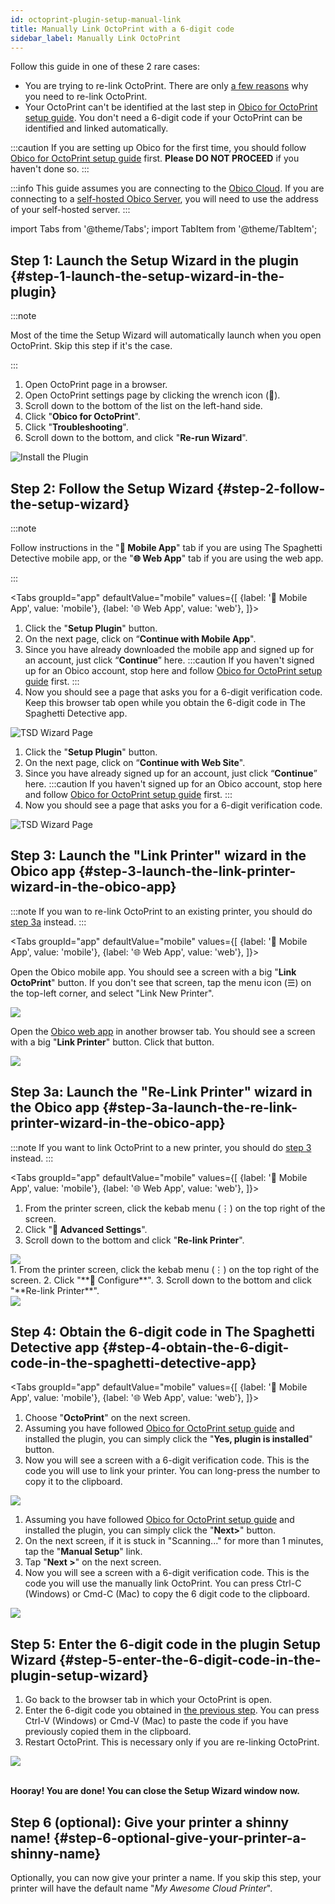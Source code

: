 ```yaml
---
id: octoprint-plugin-setup-manual-link
title: Manually Link OctoPrint with a 6-digit code
sidebar_label: Manually Link OctoPrint
---
```


Follow this guide in one of these 2 rare cases:

* You are trying to re-link OctoPrint. There are only [a few reasons](/docs/user-guides/relink-octoprint/) why you need to re-link OctoPrint.
* Your OctoPrint can't be identified at the last step in [Obico for OctoPrint setup guide](/docs/user-guides/octoprint-plugin-setup/). You don't need a 6-digit code if your OctoPrint can be identified and linked automatically.

:::caution
If you are setting up Obico for the first time, you should follow [Obico for OctoPrint setup guide](/docs/user-guides/octoprint-plugin-setup) first. **Please DO NOT PROCEED** if you haven't done so.
:::


:::info
This guide assumes you are connecting to the [Obico Cloud](https://app.obico.io). If you are connecting to a [self-hosted Obico Server](/docs/server-guides/), you will need to use the address of your self-hosted server.
:::


import Tabs from '@theme/Tabs';
import TabItem from '@theme/TabItem';

## Step 1: Launch the Setup Wizard in the plugin {#step-1-launch-the-setup-wizard-in-the-plugin}

:::note

Most of the time the Setup Wizard will automatically launch when you open OctoPrint. Skip this step if it's the case.

:::

1. Open OctoPrint page in a browser.
1. Open OctoPrint settings page by clicking the wrench icon (**🔧**).
1. Scroll down to the bottom of the list on the left-hand side.
1. Click "**Obico for OctoPrint**".
1. Click "**Troubleshooting**".
1. Scroll down to the bottom, and click "**Re-run Wizard**".

![Install the Plugin](/img/user-guides/setupguide/tsd-plugin-rerun-wizard.gif)

## Step 2: Follow the Setup Wizard {#step-2-follow-the-setup-wizard}

:::note

Follow instructions in the "**📱  Mobile App**" tab if you are using The Spaghetti Detective mobile app, or the "**🌐  Web App**" tab if you are using the web app.

:::

<Tabs
  groupId="app"
  defaultValue="mobile"
  values={[
    {label: '📱  Mobile App', value: 'mobile'},
    {label: '🌐  Web App', value: 'web'},
  ]}>
  <TabItem value="mobile">

1. Click the "**Setup Plugin**" button.
1. On the next page, click on “**Continue with Mobile App**".
1. Since you have already downloaded the mobile app and signed up for an account, just click “**Continue**” here.
  :::caution
  If you haven't signed up for an Obico account, stop here and follow [Obico for OctoPrint setup guide](/docs/user-guides/octoprint-plugin-setup) first.
  :::
1. Now you should see a page that asks you for a 6-digit verification code. Keep this browser tab open while you obtain the 6-digit code in The Spaghetti Detective app.

![TSD Wizard Page](/img/user-guides/setupguide/octoprint-plugin-verification-code.png)

  </TabItem>
  <TabItem value="web">

1. Click the "**Setup Plugin**" button.
1. On the next page, click on “**Continue with Web Site**".
1. Since you have already signed up for an account, just click “**Continue**” here.
  :::caution
  If you haven't signed up for an Obico account, stop here and follow [Obico for OctoPrint setup guide](/docs/user-guides/octoprint-plugin-setup) first.
  :::
1. Now you should see a page that asks you for a 6-digit verification code.

![TSD Wizard Page](/img/user-guides/setupguide/octoprint-plugin-verification-code.png)

  </TabItem>
</Tabs>

## Step 3: Launch the "Link Printer" wizard in the Obico app {#step-3-launch-the-link-printer-wizard-in-the-obico-app}

:::note
If you wan to re-link OctoPrint to an existing printer, you should do [step 3a](#step-3a-launch-the-re-link-printer-wizard-in-the-obico-app) instead.
:::

<Tabs
  groupId="app"
  defaultValue="mobile"
  values={[
    {label: '📱  Mobile App', value: 'mobile'},
    {label: '🌐  Web App', value: 'web'},
  ]}>
  <TabItem value="mobile">

Open the Obico mobile app. You should see a screen with a big "**Link OctoPrint**" button. If you don't see that screen, tap the menu icon (☰) on the top-left corner, and select "Link New Printer".

<div style={{display: "flex", justifyContent: "center"}}><img src="/img/user-guides/setupguide/launch-manual-link-mobile.jpg" /></div>

  </TabItem>
  <TabItem value="web">

Open the [Obico web app](https://app.obico.io/) in another browser tab. You should see a screen with a big "**Link Printer**" button.  Click that button.

<div style={{display: "flex", justifyContent: "center"}}><img src="/img/user-guides/setupguide/launch-manual-link-web.jpg" /></div>

  </TabItem>
</Tabs>

## Step 3a: Launch the "Re-Link Printer" wizard in the Obico app {#step-3a-launch-the-re-link-printer-wizard-in-the-obico-app}

:::note
If you want to link OctoPrint to a new printer, you should do [step 3](#step-3-launch-the-link-printer-wizard-in-the-obico-app) instead.
:::

<Tabs
  groupId="app"
  defaultValue="mobile"
  values={[
    {label: '📱  Mobile App', value: 'mobile'},
    {label: '🌐  Web App', value: 'web'},
  ]}>
  <TabItem value="mobile">

1. From the printer screen, click the kebab menu (⋮) on the top right of the screen.
2. Click "**🔧 Advanced Settings**".
3. Scroll down to the bottom and click "**Re-link Printer**".

<div style={{display: "flex", justifyContent: "center"}}><img src="/img/user-guides/setupguide/launch-relink-wizard-mobile.gif" /></div>

  </TabItem>
  <TabItem value="web">
1. From the printer screen, click the kebab menu (⋮) on the top right of the screen.
2. Click "**🔧 Configure**".
3. Scroll down to the bottom and click "**Re-link Printer**".

<div style={{display: "flex", justifyContent: "center"}}><img src="/img/user-guides/setupguide/launch-relink-wizard-web.gif" /></div>

  </TabItem>
</Tabs>


## Step 4: Obtain the 6-digit code in The Spaghetti Detective app {#step-4-obtain-the-6-digit-code-in-the-spaghetti-detective-app}

<Tabs
  groupId="app"
  defaultValue="mobile"
  values={[
    {label: '📱  Mobile App', value: 'mobile'},
    {label: '🌐  Web App', value: 'web'},
  ]}>
  <TabItem value="mobile">

1. Choose "**OctoPrint**" on the next screen.
1. Assuming you have followed [Obico for OctoPrint setup guide](/docs/user-guides/octoprint-plugin-setup/) and installed the plugin, you can simply click the "**Yes, plugin is installed**" button.
1. Now you will see a screen with a 6-digit verification code. This is the code you will use to link your printer. You can long-press the number to copy it to the clipboard.

<div style={{display: "flex", justifyContent: "center"}}><img src="/img/user-guides/setupguide/klipper-verification-code-mobile.jpg" /></div>

  </TabItem>

  <TabItem value="web">

1. Assuming you have followed [Obico for OctoPrint setup guide](/docs/user-guides/octoprint-plugin-setup/) and installed the plugin, you can simply click the "**Next>**" button.
1. On the next screen, if it is stuck in "Scanning..." for more than 1 minutes, tap the "**Manual Setup**" link.
1. Tap "**Next >**" on the next screen.
1. Now you will see a screen with a 6-digit verification code. This is the code you will use the manually link OctoPrint. You can press Ctrl-C (Windows) or Cmd-C (Mac) to copy the 6 digit code to the clipboard.

<div style={{display: "flex", justifyContent: "center"}}><img src="/img/user-guides/setupguide/manual-link-web.gif" /></div>

  </TabItem>
</Tabs>

## Step 5: Enter the 6-digit code in the plugin Setup Wizard {#step-5-enter-the-6-digit-code-in-the-plugin-setup-wizard}

1. Go back to the browser tab in which your OctoPrint is open.
1. Enter the 6-digit code you obtained in [the previous step](#step-3-link-octoprint-to-your-the-spaghetti-detective-account). You can press Ctrl-V (Windows) or Cmd-V (Mac) to paste the code if you have previously copied them in the clipboard.
1. Restart OctoPrint. This is necessary only if you are re-linking OctoPrint.

<div style={{display: "flex", justifyContent: "center"}}><img src="/img/user-guides/setupguide/tsd-plugin-code-success.gif" /></div>
<br />

**Hooray! You are done! You can close the Setup Wizard window now.**

## Step 6 (optional): Give your printer a shinny name! {#step-6-optional-give-your-printer-a-shinny-name}

Optionally, you can now give your printer a name. If you skip this step, your printer will have the default name "*My Awesome Cloud Printer*".

<b />

